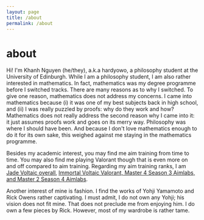 ```yaml
---
layout: page
title: /about
permalink: /about
---
```


# about

Hi! I'm Khanh Nguyen (he/they), a.k.a hardyowo, a philosophy student at the University of Edinburgh. While I am a philosophy student, I am also rather interested in mathematics. In fact, mathematics was my degree programme before I switched tracks. There are many reasons as to why I switched. To give one reason, mathematics does not address my concerns. I came into mathematics because (i) it was one of my best subjects back in high school, and (ii) I was really puzzled by proofs: why do they work and how? Mathematics does not really address the second reason why I came into it: it just assumes proofs work and goes on its merry way. Philosophy was where I should have been. And because I don't love mathematics enough to do it for its own sake, this weighed against me staying in the mathematics programme.

Besides my academic interest, you may find me aim training from time to time. You may also find me playing Valorant though that is even more on and off compared to aim training. Regarding my aim training ranks, I am [Jade Voltaic overall](https://docs.google.com/spreadsheets/d/e/2PACX-1vR90ShbX2dZto-6FZAVTSaXRc07-TaTszaUbE1KnM97zhPp6a4udKFx3EnVZ3ES0QPGj2y140uBu_p8/pubhtml), [Immortal Voltaic Valorant, Master 4 Season 3 Aimlabs, and Master 2 Season 4 Aimlabs](https://aimlab-stats.com/profile/hardyowo).

Another interest of mine is fashion. I find the works of Yohji Yamamoto and Rick Owens rather captivating. I must admit, I do not own any Yohji; his vision does not fit mine. That does not preclude me from enjoying him. I do own a few pieces by Rick. However, most of my wardrobe is rather tame.
